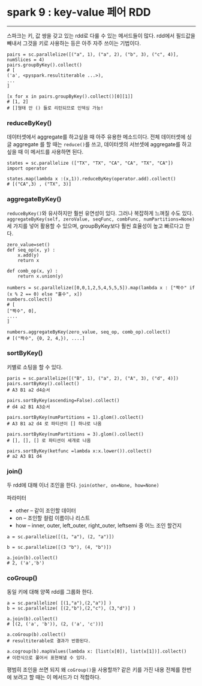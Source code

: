 # spark 9 : key-value 페어 RDD

---

스파크는 키, 값 쌍을 갖고 있는 rdd로 다룰 수 있는 메서드들이 많다. rdd에서 필드값을 빼내서 그것을 키로 사용하는 등은 아주 자주 쓰이는 기법이다.

```
pairs = sc.parallelize([("a", 1), ("a", 2), ("b", 3), ("c", 4)], numSlices = 4)
pairs.groupByKey().collect()
# [
('a', <pyspark.resultiterable ...>),
...
]

[x for x in pairs.groupByKey().collect()[0][1]]
# [1, 2]
# []형태 안 () 들로 리턴되므로 인덱싱 가능!
```

### reduceByKey()

데이터셋에서 aggregate를 하고싶을 때 아주 유용한 메소드이다. 전체 데이터셋에 싱글 aggregate 를 할 때는 `reduce()`를 쓰고, 데이터셋의 서브셋에 aggregate를 하고 싶을 때 이 메서드를 사용하면 된다.

```
states = sc.parallelize (["TX", "TX", "CA", "CA", "TX", "CA"])
import operator

states.map(lambda x :(x,1)).reduceByKey(operator.add).collect()
# [("CA",3) , ("TX", 3)]
```

### aggregateByKey()

`reduceByKey()`와 유사하지만 훨씬 유연성이 있다. 그러나 복잡하게 느껴질 수도 있다.
`aggregateByKey(self, zeroValue, seqFunc, combFunc, numPartitions=None)` 세 가지를 넣어 활용할 수 있으며, groupByKey보다 훨씬 효율성이 높고 빠르다고 한다.

```
zero_value=set()
def seq_op(x, y) :
    x.add(y)
    return x

def comb_op(x, y) :
    return x.union(y)

numbers = sc.parallelize([0,0,1,2,5,4,5,5,5]).map(lambda x : ["짝수" if (x % 2 == 0) else "홀수", x])
numbers.collect()
# [
["짝수", 0],
....
]

numbers.aggregateByKey(zero_value, seq_op, comb_op).collect()
# [("짝수", {0, 2, 4,}), ....]
```

### sortByKey()

키별로 소팅을 할 수 있다.

```
paris = sc.parallelize([("B", 1), ("a", 2), ("A", 3), ("d", 4)])
pairs.sortByKey().collect()
# A3 B1 a2 d4순서

pairs.sortByKey(ascending=False).collect()
# d4 a2 B1 A3순서

pairs.sortByKey(numPartitions = 1).glom().collect()
# A3 B1 a2 d4 로 파티션이 [] 하나로 나옴

pairs.sortByKey(numPartitions = 3).glom().collect()
# [], [], [] 로 파티션이 세개로 나옴

pairs.sortByKey(ketfunc =lambda x:x.lower()).collect()
# a2 A3 B1 d4
```

### join()

두 rdd에 대해 이너 조인을 한다.
`join(other, on=None, how=None)`

파라미터

* other – 같이 조인할 데이터
* on – 조인할 컬럼 이름이나 리스트
* how – inner, outer, left_outer, right_outer, leftsemi 중 어느 조인 할건지

```
a = sc.parallelize([(1, "a"), (2, "a")])

b = sc.parallelize([(3 "b"), (4, "b")])

a.join(b).collect()
# 2, ('a','b')
```

### coGroup()

동일 키에 대해 양쪽 rdd를 그룹화 한다.

```
a = sc.parallelize( [(1,"a"),(2,"a")] )
b = sc.parallelize( [(2,"b"),(2,"c"), (3,"d")] )

a.join(b).collect()
# [(2, ('a', 'b')), (2, ('a', 'c'))]

a.coGroup(b).collect()
# resultiterable로 결과가 반환된다.

a.cogroup(b).mapValues(lambda x: [list(x[0]), list(x[1])].collect()
# 이런식으로 풀어서 표현해낼 수 있다.

```

평범히 조인을 쓰면 되지 왜 `coGroup()`을 사용할까? 같은 키를 가진 내용 전체를 한번에 보려고 할 때는 이 메서드가 더 적합하다.
